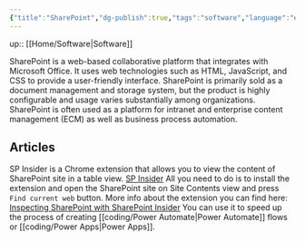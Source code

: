 ```yaml
---
{"title":"SharePoint","dg-publish":true,"tags":"software","language":"en","permalink":"/software/share-point/","dgPassFrontmatter":true}
---
```


up:: [[Home/Software\|Software]]

SharePoint is a web-based collaborative platform that integrates with Microsoft Office. It uses web technologies such as HTML, JavaScript, and CSS to provide a user-friendly interface. SharePoint is primarily sold as a document management and storage system, but the product is highly configurable and usage varies substantially among organizations. SharePoint is often used as a platform for intranet and enterprise content management (ECM) as well as business process automation.

## Articles

SP Insider is a Chrome extension that allows you to view the content of SharePoint site in a table view.
[SP Insider](https://chrome.google.com/webstore/detail/sp-insider/gjckpigahcbffmeofjfedlffddhfidhj)
All you need to do is to install the extension and open the SharePoint site on Site Contents view and press `Find current web` button. More info about the extension you can find here: [Inspecting SharePoint with SharePoint Insider](https://www.youtube.com/watch?v=FzwrHBIwCaM)
You can use it to speed up the process of creating [[coding/Power Automate\|Power Automate]] flows or [[coding/Power Apps\|Power Apps]].
